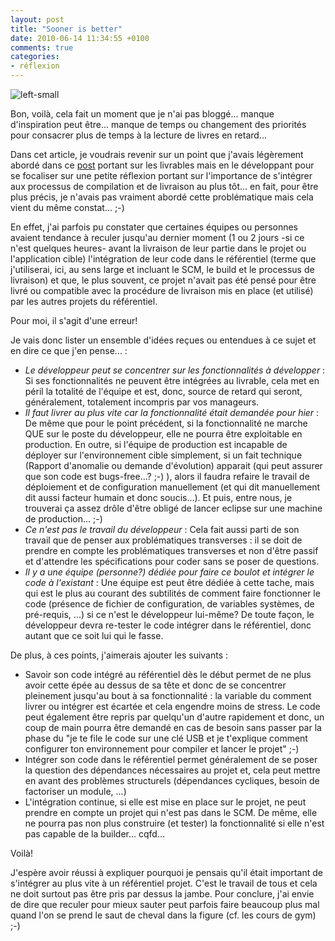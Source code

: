 ```yaml
---
layout: post
title: "Sooner is better"
date: 2010-06-14 11:34:55 +0100
comments: true
categories: 
- réflexion
---
```

![left-small](http://farm3.static.flickr.com/2089/2172462686_56d3373111.jpg)

Bon, voilà, cela fait un moment que je n'ai pas bloggé... manque d'inspiration peut être... manque de temps ou changement des priorités pour consacrer plus de temps à la lecture de livres en retard...

Dans cet article, je voudrais revenir sur un point que j'avais légèrement abordé dans ce [post](/2010/02/de-l-du-livrable.html) portant sur les livrables mais en le développant pour se focaliser sur une petite réflexion portant sur l'importance de s'intégrer aux processus de compilation et de livraison au plus tôt... en fait, pour être plus précis, je n'avais pas vraiment abordé cette problématique mais cela vient du même constat... ;-)

<!-- more -->

En effet, j'ai parfois pu constater que certaines équipes ou personnes avaient tendance à reculer jusqu'au dernier moment (1 ou 2 jours -si ce n'est quelques heures- avant la livraison de leur partie dans le projet ou l'application cible) l'intégration de leur code dans le référentiel (terme que j'utiliserai, ici, au sens large et incluant le SCM, le build et le processus de livraison) et que, le plus souvent, ce projet n'avait pas été pensé pour être livré ou compatible avec la procédure de livraison mis en place (et utilisé) par les autres projets du référentiel.

Pour moi, il s'agit d'une erreur!

Je vais donc lister un ensemble d'idées reçues ou entendues à ce sujet et en dire ce que j'en pense... : 

* _Le développeur peut se concentrer sur les fonctionnalités à développer_ : Si ses fonctionnalités ne peuvent être intégrées au livrable, cela met en péril la totalité de l'équipe et est, donc, source de retard qui seront, généralement, totalement incompris par vos manageurs.
* _Il faut livrer au plus vite car la fonctionnalité était demandée pour hier_ : De même que pour le point précédent, si la fonctionnalité ne marche QUE sur le poste du développeur, elle ne pourra être exploitable en production. En outre, si l'équipe de production est incapable de déployer sur l'environnement cible simplement, si un fait technique (Rapport d'anomalie ou demande d'évolution) apparait (qui peut assurer que son code est bugs-free...? ;-) ), alors il faudra refaire le travail de déploiement et de configuration manuellement (et qui dit manuellement dit aussi facteur humain et donc soucis...). Et puis, entre nous, je trouverai ça assez drôle d'être obligé de lancer eclipse sur une machine de production... ;-)
* _Ce n'est pas le travail du développeur_ : Cela fait aussi parti de son travail que de penser aux problématiques transverses : il se doit de prendre en compte les problématiques transverses et non d'être passif et d'attendre les spécifications pour coder sans se poser de questions. 
* _Il y a une équipe (personne?) dédiée pour faire ce boulot et intégrer le code à l'existant_ : Une équipe est peut être dédiée à cette tache, mais qui est le plus au courant des subtilités de comment faire fonctionner le code (présence de fichier de configuration, de variables systèmes, de pré-requis, ...) si ce n'est le développeur lui-même? De toute façon, le développeur devra re-tester le code intégrer dans le référentiel, donc autant que ce soit lui qui le fasse.

De plus, à ces points, j'aimerais ajouter les suivants :

* Savoir son code intégré au référentiel dès le début permet de ne plus avoir cette épée au dessus de sa tête et donc de se concentrer pleinement jusqu'au bout à sa fonctionnalité : la variable du comment livrer ou intégrer est écartée et cela engendre moins de stress. Le code peut également être repris par quelqu'un d'autre rapidement et donc, un coup de main pourra être demandé en cas de besoin sans passer par la phase du "je te file le code sur une clé USB et je t'explique comment configurer ton environnement pour compiler et lancer le projet" ;-)
* Intégrer son code dans le référentiel permet généralement de se poser la question des dépendances nécessaires au projet et, cela peut mettre en avant des problèmes structurels (dépendances cycliques, besoin de factoriser un module, ...)
* L'intégration continue, si elle est mise en place sur le projet, ne peut prendre en compte un projet qui n'est pas dans le SCM. De même, elle ne pourra pas non plus construire (et tester) la fonctionnalité si elle n'est pas capable de la builder... cqfd...

Voilà! 

J'espère avoir réussi à expliquer pourquoi je pensais qu'il était important de s'intégrer au plus vite à un référentiel projet. C'est le travail de tous et cela ne doit surtout pas être pris par dessus la jambe. 
Pour conclure, j'ai envie de dire que reculer pour mieux sauter peut parfois faire beaucoup plus mal quand l'on se prend le saut de cheval dans la figure (cf. les cours de gym) ;-)